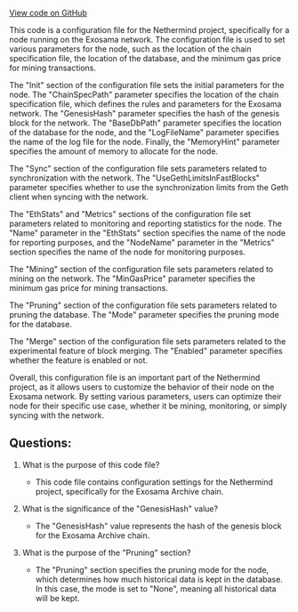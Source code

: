 [View code on GitHub](https://github.com/NethermindEth/nethermind/src/Nethermind/Nethermind.Runner/configs/exosama_archive.cfg)

This code is a configuration file for the Nethermind project, specifically for a node running on the Exosama network. The configuration file is used to set various parameters for the node, such as the location of the chain specification file, the location of the database, and the minimum gas price for mining transactions.

The "Init" section of the configuration file sets the initial parameters for the node. The "ChainSpecPath" parameter specifies the location of the chain specification file, which defines the rules and parameters for the Exosama network. The "GenesisHash" parameter specifies the hash of the genesis block for the network. The "BaseDbPath" parameter specifies the location of the database for the node, and the "LogFileName" parameter specifies the name of the log file for the node. Finally, the "MemoryHint" parameter specifies the amount of memory to allocate for the node.

The "Sync" section of the configuration file sets parameters related to synchronization with the network. The "UseGethLimitsInFastBlocks" parameter specifies whether to use the synchronization limits from the Geth client when syncing with the network.

The "EthStats" and "Metrics" sections of the configuration file set parameters related to monitoring and reporting statistics for the node. The "Name" parameter in the "EthStats" section specifies the name of the node for reporting purposes, and the "NodeName" parameter in the "Metrics" section specifies the name of the node for monitoring purposes.

The "Mining" section of the configuration file sets parameters related to mining on the network. The "MinGasPrice" parameter specifies the minimum gas price for mining transactions.

The "Pruning" section of the configuration file sets parameters related to pruning the database. The "Mode" parameter specifies the pruning mode for the database.

The "Merge" section of the configuration file sets parameters related to the experimental feature of block merging. The "Enabled" parameter specifies whether the feature is enabled or not.

Overall, this configuration file is an important part of the Nethermind project, as it allows users to customize the behavior of their node on the Exosama network. By setting various parameters, users can optimize their node for their specific use case, whether it be mining, monitoring, or simply syncing with the network.
## Questions: 
 1. What is the purpose of this code file?
    - This code file contains configuration settings for the Nethermind project, specifically for the Exosama Archive chain.

2. What is the significance of the "GenesisHash" value?
    - The "GenesisHash" value represents the hash of the genesis block for the Exosama Archive chain.

3. What is the purpose of the "Pruning" section?
    - The "Pruning" section specifies the pruning mode for the node, which determines how much historical data is kept in the database. In this case, the mode is set to "None", meaning all historical data will be kept.